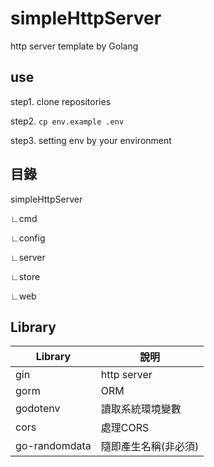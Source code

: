 # simpleHttpServer

http server template by Golang

## use

step1. clone repositories

step2. `cp env.example .env`

step3. setting env by your environment

## 目錄

simpleHttpServer

∟cmd

∟config

∟server

∟store

∟web

## Library

| Library | 說明 |
| --------- | -- |
| gin | http server |
| gorm | ORM |
| godotenv | 讀取系統環境變數 |
| cors | 處理CORS |
| go-randomdata | 隨即產生名稱(非必須) |
